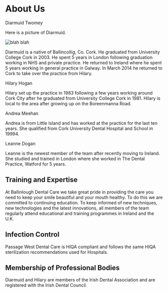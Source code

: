 # About Us

Diarmuid Twomey

Here is a picture of Diarmuid.

![blah blah](https://dl.dropboxusercontent.com/sc/mlmc321rb630jup/AAAlDwUZGvoeBbh8ILt6_urCa "Hover text")

Diarmuid is a native of Ballincollig, Co. Cork. He graduated from University College
Cork in 2003. He spent 5 years in London following graduation working in NHS and private practice. He
returned to Ireland where he spent 5 years working in general practice in Galway. In March 2014 he returned to Cork to take over the practice from Hilary.

Hilary Hogan

Hilary set up the practice in 1983 following a few years working around Cork City after he graduated from University College Cork in 1981. Hilary is local to the area after growing up on the Boreenmanna Road.

Andrea Meehan

Andrea is from Little Island and has worked at the practice for the last ten years. She qualified from Cork University Dental Hospital and School in 19994.

Leanne Dogan

Leanne is the newest member of the team after recently moving to Ireland. She studied and trained in London where she worked in The Dental Practice, Watford for 5 years.


## Training and Expertise

At Ballinlough Dental Care we take great pride in providing the care you
need to keep your smile beautiful and your mouth healthy.  To do this we
are committed to continuing education.  To keep informed of new
techniques, new technologies and the latest innovations,  all members of the team
regularly attend educational and training programmes in Ireland and the
U.K.

## Infection Control

Passage West Dental Care is HIQA compliant and follows the same HIQA
sterilization recommendations used for Hospitals.

## Membership of Professional Bodies

Diarmuid and Hilary are members of the Irish Dental Association and are registered with
the Irish Dental Council. 
